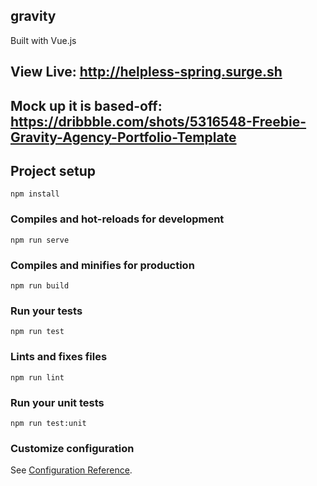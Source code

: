 ## gravity

Built with Vue.js

## View Live: http://helpless-spring.surge.sh

## Mock up it is based-off: https://dribbble.com/shots/5316548-Freebie-Gravity-Agency-Portfolio-Template

## Project setup
```
npm install
```

### Compiles and hot-reloads for development
```
npm run serve
```

### Compiles and minifies for production
```
npm run build
```

### Run your tests
```
npm run test
```

### Lints and fixes files
```
npm run lint
```

### Run your unit tests
```
npm run test:unit
```

### Customize configuration
See [Configuration Reference](https://cli.vuejs.org/config/).
